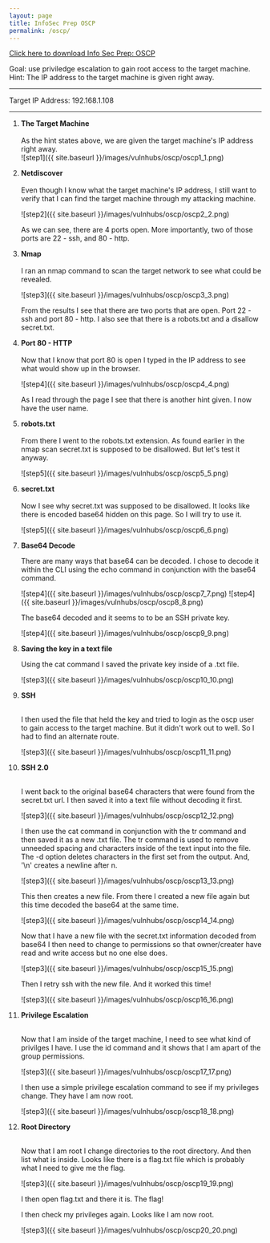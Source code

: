 ```yaml
---
layout: page
title: InfoSec Prep OSCP
permalink: /oscp/
---
```


[Click here to download Info Sec Prep: OSCP](https://www.vulnhub.com/entry/infosec-prep-oscp,508/)<br>

Goal: use priviledge escalation to gain root access to the target machine.<br>
Hint: The IP address to the target machine is given right away.<br>
<hr>
Target IP Address: 192.168.1.108
<hr>

1. **The Target Machine**<br><br>
     As the hint states above, we are given the target machine's IP address right away.<br>
     ![step1]({{ site.baseurl }}/images/vulnhubs/oscp/oscp1_1.png)


1.  **Netdiscover**<br><br>
     Even though I know what the target machine's IP address, I still want to verify that I can find the target        machine through my attacking machine.<br>

     ![step2]({{ site.baseurl }}/images/vulnhubs/oscp/oscp2_2.png)

     As we can see, there are 4 ports open. More importantly, two of those ports are 22 - ssh, and 80 - http.<br> 

1. **Nmap**<br><br>
     I ran an nmap command to scan the target network to see what could be revealed.<br>

     ![step3]({{ site.baseurl }}/images/vulnhubs/oscp/oscp3_3.png)

     From the results I see that there are two ports that are open. Port 22 - ssh and port 80 - http. I also see        that there is a robots.txt and a disallow secret.txt.<br>

1. **Port 80 - HTTP**<br><br>
     Now that I know that port 80 is open I typed in the IP address to see what would show up in the browser.<br>
     
     ![step4]({{ site.baseurl }}/images/vulnhubs/oscp/oscp4_4.png)
     
     As I read through the page I see that there is another hint given. I now have the user name.<br>
     
 1. **robots.txt**<br><br>
     From there I went to the robots.txt extension. As found earlier in the nmap scan secret.txt is supposed to be      disallowed. But let's test it anyway.<br>  
        
     ![step5]({{ site.baseurl }}/images/vulnhubs/oscp/oscp5_5.png)
        
 1. **secret.txt**<br><br>
     Now I see why secret.txt was supposed to be disallowed. It looks like there is encoded base64 hidden on this      page. So I will try to use it.<br>  
     
     ![step5]({{ site.baseurl }}/images/vulnhubs/oscp/oscp6_6.png)
     
1. **Base64 Decode**

     There are many ways that base64 can be decoded. I chose to decode it within the CLI using the echo command in      conjunction with the base64 command.<br> 
     
     ![step4]({{ site.baseurl }}/images/vulnhubs/oscp/oscp7_7.png)
     ![step4]({{ site.baseurl }}/images/vulnhubs/oscp/oscp8_8.png)
     
     The base64 decoded and it seems to to be an SSH private key.<br>
     
     ![step4]({{ site.baseurl }}/images/vulnhubs/oscp/oscp9_9.png)
     
1. **Saving the key in a text file**

     Using the cat command I saved the private key inside of a .txt file.<br>
     
      ![step3]({{ site.baseurl }}/images/vulnhubs/oscp/oscp10_10.png)
      
1. **SSH**<br><br>
     
     I then used the file that held the key and tried to login as the oscp user to gain access to the target            machine. But it didn't work out to well. So I had to find an alternate route.<br> 
     
     ![step3]({{ site.baseurl }}/images/vulnhubs/oscp/oscp11_11.png)
     
1. **SSH 2.0**<br><br>
     
     I went back to the original base64 characters that were found from the secret.txt url. I then saved it into a      text file without decoding it first.<br>
 
     ![step3]({{ site.baseurl }}/images/vulnhubs/oscp/oscp12_12.png)
     
     I then use the cat command in conjunction with the tr command and then saved it as a new .txt file. The tr        command is used to remove unneeded spacing and characters inside of the text input into the file. The -d          option deletes characters in the first set from the output. And, '\n' creates a newline after n.<br>
     
    ![step3]({{ site.baseurl }}/images/vulnhubs/oscp/oscp13_13.png)
    
    This then creates a new file. From there I created a new file again but this time decoded the base64 at the       same time. 
     
    ![step3]({{ site.baseurl }}/images/vulnhubs/oscp/oscp14_14.png)
    
    Now that I have a new file with the secret.txt information decoded from base64 I then need to change to permissions so that owner/creater have read and write access but no one else does.<br>
    
    ![step3]({{ site.baseurl }}/images/vulnhubs/oscp/oscp15_15.png)
    
    Then I retry ssh with the new file. And it worked this time!<br>
    
    ![step3]({{ site.baseurl }}/images/vulnhubs/oscp/oscp16_16.png)
    
1. **Privilege Escalation**<br><br>

     Now that I am inside of the target machine, I need to see what kind of privilges I have. I use the id command and      it shows that I am apart of the group permissions.<br> 

     ![step3]({{ site.baseurl }}/images/vulnhubs/oscp/oscp17_17.png)
     
    I then use a simple privilege escalation command to see if my privileges change. They have I am now root.<br>
    
    ![step3]({{ site.baseurl }}/images/vulnhubs/oscp/oscp18_18.png)
     
1. **Root Directory**<br><br>

     Now that I am root I change directories to the root directory. And then list what is inside. Looks like there is a flag.txt file which is probably what I need to give me the flag. 
     
     ![step3]({{ site.baseurl }}/images/vulnhubs/oscp/oscp19_19.png)
    
   I then open flag.txt and there it is. The flag!
   
     I then check my privileges again. Looks like I am now root.<br>
    
    ![step3]({{ site.baseurl }}/images/vulnhubs/oscp/oscp20_20.png)
      
